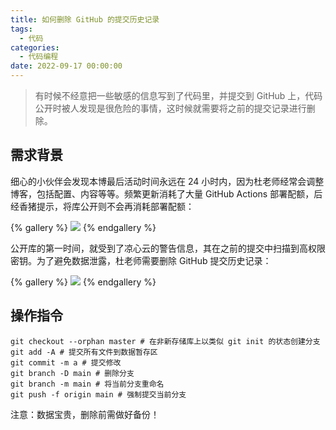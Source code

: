 ```yaml
---
title: 如何删除 GitHub 的提交历史记录
tags:
  - 代码
categories:
  - 代码编程
date: 2022-09-17 00:00:00
---
```


> 有时候不经意把一些敏感的信息写到了代码里，并提交到 GitHub 上，代码公开时被人发现是很危险的事情，这时候就需要将之前的提交记录进行删除。

<!-- more -->

## 需求背景

细心的小伙伴会发现本博最后活动时间永远在 24 小时内，因为杜老师经常会调整博客，包括配置、内容等等。频繁更新消耗了大量 GitHub Actions 部署配额，后经香猪提示，将库公开则不会再消耗部署配额：

{% gallery %}
![](https://cdn.dusays.com/2022/09/505-1.jpg/1)
{% endgallery %}

公开库的第一时间，就受到了凉心云的警告信息，其在之前的提交中扫描到高权限密钥。为了避免数据泄露，杜老师需要删除 GitHub 提交历史记录：

{% gallery %}
![](https://cdn.dusays.com/2022/09/505-2.jpg/1)
{% endgallery %}

## 操作指令

```
git checkout --orphan master # 在非新存储库上以类似 git init 的状态创建分支
git add -A # 提交所有文件到数据暂存区
git commit -m a # 提交修改
git branch -D main # 删除分支
git branch -m main # 将当前分支重命名
git push -f origin main # 强制提交当前分支
```

注意：数据宝贵，删除前需做好备份！